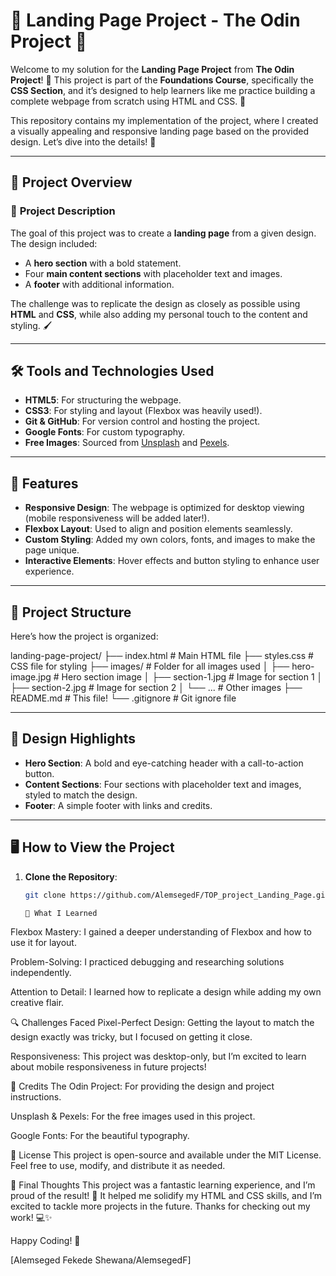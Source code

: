 # 🌟 Landing Page Project - The Odin Project 🌟

Welcome to my solution for the **Landing Page Project** from **The Odin Project**! 🎉 This project is part of the **Foundations Course**, specifically the **CSS Section**, and it’s designed to help learners like me practice building a complete webpage from scratch using HTML and CSS. 🚀

This repository contains my implementation of the project, where I created a visually appealing and responsive landing page based on the provided design. Let’s dive into the details! 🎨

---

## 🎯 Project Overview

### 📜 **Project Description**
The goal of this project was to create a **landing page** from a given design. The design included:
- A **hero section** with a bold statement.
- Four **main content sections** with placeholder text and images.
- A **footer** with additional information.

The challenge was to replicate the design as closely as possible using **HTML** and **CSS**, while also adding my personal touch to the content and styling. 🖌️

---

## 🛠️ **Tools and Technologies Used**
- **HTML5**: For structuring the webpage.
- **CSS3**: For styling and layout (Flexbox was heavily used!).
- **Git & GitHub**: For version control and hosting the project.
- **Google Fonts**: For custom typography.
- **Free Images**: Sourced from [Unsplash](https://unsplash.com/) and [Pexels](https://www.pexels.com/).

---

## 🚀 **Features**
- **Responsive Design**: The webpage is optimized for desktop viewing (mobile responsiveness will be added later!).
- **Flexbox Layout**: Used to align and position elements seamlessly.
- **Custom Styling**: Added my own colors, fonts, and images to make the page unique.
- **Interactive Elements**: Hover effects and button styling to enhance user experience.

---

## 📂 **Project Structure**
Here’s how the project is organized:

landing-page-project/
├── index.html # Main HTML file
├── styles.css # CSS file for styling
├── images/ # Folder for all images used
│ ├── hero-image.jpg # Hero section image
│ ├── section-1.jpg # Image for section 1
│ ├── section-2.jpg # Image for section 2
│ └── ... # Other images
├── README.md # This file!
└── .gitignore # Git ignore file


---

## 🎨 **Design Highlights**
- **Hero Section**: A bold and eye-catching header with a call-to-action button.
- **Content Sections**: Four sections with placeholder text and images, styled to match the design.
- **Footer**: A simple footer with links and credits.

---

## 🖥️ **How to View the Project**
1. **Clone the Repository**:
   ```bash
   git clone https://github.com/AlemsegedF/TOP_project_Landing_Page.git

   📝 What I Learned
Flexbox Mastery: I gained a deeper understanding of Flexbox and how to use it for layout.

Problem-Solving: I practiced debugging and researching solutions independently.

Attention to Detail: I learned how to replicate a design while adding my own creative flair.

🔍 Challenges Faced
Pixel-Perfect Design: Getting the layout to match the design exactly was tricky, but I focused on getting it close.

Responsiveness: This project was desktop-only, but I’m excited to learn about mobile responsiveness in future projects!

🙏 Credits
The Odin Project: For providing the design and project instructions.

Unsplash & Pexels: For the free images used in this project.

Google Fonts: For the beautiful typography.

📜 License
This project is open-source and available under the MIT License. Feel free to use, modify, and distribute it as needed.

🎉 Final Thoughts
This project was a fantastic learning experience, and I’m proud of the result! 🥳 It helped me solidify my HTML and CSS skills, and I’m excited to tackle more projects in the future. Thanks for checking out my work! 💻✨

Happy Coding! 🚀

[Alemseged Fekede Shewana/AlemsegedF]